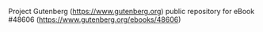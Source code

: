 Project Gutenberg (https://www.gutenberg.org) public repository for eBook #48606 (https://www.gutenberg.org/ebooks/48606)
